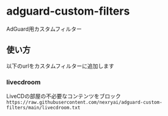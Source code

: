 # adguard-custom-filters
AdGuard用カスタムフィルター

## 使い方
以下のurlをカスタムフィルターに追加します

### livecdroom
LiveCDの部屋の不必要なコンテンツをブロック<br>
`https://raw.githubusercontent.com/nexryai/adguard-custom-filters/main/livecdroom.txt`
